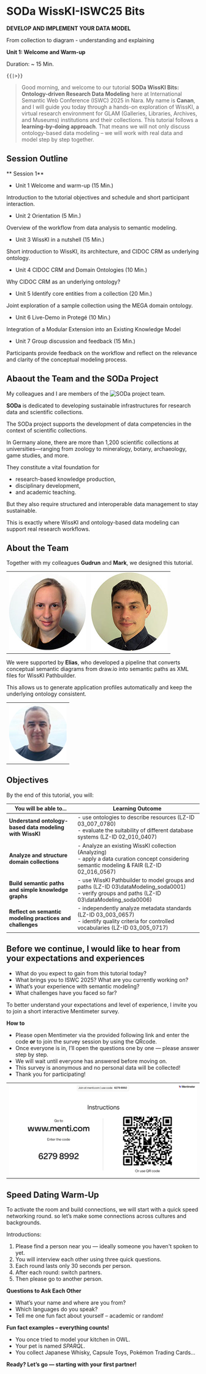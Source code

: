 <!--
*titel:
*author:in/urheber:in: 
orcid: 
email: SODa@sammlungen.io
*lizenz: cc by
lizenzlink: https://creativecommons.org/
*persistenter OER link: 
language: 
version:  v1
beschreibung: 
format: SODa WissKI How-to-Tutorial
modultitel: 
modul: Unit 1
einheitstitel: Welcome and warm-up 
eiheit: Einheit 1
lernziel: 

baustein:
zielgruppe: https://zenodo.org/records/15574575
gestaltungsprinzip: 
keywords: ???
erstellungsdatum: 

technische metadaten:
medientyp: text
dateiformat: .md
dauer: 
größe:
software: Web

icon: /assets/SODa-Logo_full.svg

link: https://raw.githubusercontent.com/chastik/WissKI/refs/heads/main/soda.css

-->


# SODa WissKI-ISWC25 Bits

**DEVELOP AND IMPLEMENT YOUR DATA MODEL** 

From collection to diagram - understanding and explaining

**Unit 1: Welcome and Warm-up**

Duration: ~ 15 Min.


    {{|>}}
> Good morning, and welcome to our tutorial **SODa WissKI Bits: Ontology-driven Research Data Modeling** here at International Semantic Web Conference (ISWC) 2025 in Nara. 
My name is **Canan**, and I will guide you today through a hands-on exploration of WissKI, a virtual research environment for GLAM (Galleries, Libraries, Archives, and Museums) institutions and their collections.
This tutorial follows a **learning-by-doing approach**. That means we will not only discuss ontology-based data modeling – we will work with real data and model step by step together.

## Session Outline 

** Session 1**

* Unit 1 Welcome and warm-up (15 Min.)

Introduction to the tutorial objectives and schedule and short participant interaction.

* Unit 2 Orientation (5 Min.)

Overview of the workflow from data analysis to semantic modeling.

* Unit 3 WissKI in a nutshell (15 Min.)

Short introduction to WissKI, its architecture, and CIDOC CRM as underlying ontology.

* Unit 4 CIDOC CRM and Domain Ontologies (10 Min.)

Why CIDOC CRM as an underlying ontology?

* Unit 5 Identify core entities from a collection (20 Min.)

Joint exploration of a sample collection using the MEGA domain ontology.

* Unit 6 Live-Demo in Protegé (10 Min.)

Integration of a Modular Extension into an Existing Knowledge Model

* Unit 7 Group discussion and feedback (15 Min.)

Participants provide feedback on the workflow and reflect on the relevance and clarity of the conceptual modeling process.

## Abaout the Team and the SODa Project

My colleagues and I are members of the ![SODa project team](https://sammlungen.io/projekt).

**SODa** is dedicated to developing sustainable infrastructures for research data and scientific collections. 

The SODa project supports the development of data competencies in the context of scientific collections. 

In Germany alone, there are more than 1,200 scientific collections at universities—ranging from zoology to mineralogy, botany, archaeology, game studies, and more. 

They constitute a vital foundation for 
* research-based knowledge production,
* disciplinary development,
* and academic teaching.

But they also require structured and interoperable data management to stay sustainable. 

This is exactly where WissKI and ontology-based data modeling can support real research workflows.

## About the Team

Together with my colleagues **Gudrun** and **Mark**, we designed this tutorial.

<table>
  <tr>
    <td><img src="../assets/schwenk.jpg" alt="WissKI Architektur" width="100%"></td>
    <td><img src="../assets/fichtner.jpg" alt="WissKI Architektur" width="100%"></td>
     </tr>
</table>

We were supported by **Elias**, who developed a pipeline that converts conceptual semantic diagrams from draw.io into semantic paths as XML files for WissKI Pathbuilder.

This allows us to generate application profiles automatically and keep the underlying ontology consistent.

 <table>
  <tr>
    <td><img src="../assets/elias.png" alt="WissKI Architektur" width="100%"></td>
  </tr>
</table>

## Objectives

By the end of this tutorial, you will:  

|     You will be able to...          | Learning Outcome                                                                                                                     |
| ---------------------------------------------------------- | ---------------------------------------------------------------------------------------------------------------------------------------------------------------- |
| **Understand ontology-based data modeling with WissKI**   | - use ontologies to describe resources (LZ-ID 03_007_0780)<br>- evaluate the suitability of different database systems (LZ-ID 02_010_0407) |
| **Analyze and structure domain collections**              | - Analyze an existing WissKI collection (Analyzing)<br>- apply a data curation concept considering semantic modeling & FAIR (LZ-ID 02_016_0567)                  |
| **Build semantic paths and simple knowledge graphs**      | - use WissKI Pathbuilder to model groups and paths (LZ-ID 03\dataModeling_soda0001)<br>- verify groups and paths (LZ-ID 03\dataModeling_soda0006)                |
| **Reflect on semantic modeling practices and challenges** | - independently analyze metadata standards (LZ-ID 03_003_0657)<br>- identify quality criteria for controlled vocabularies (LZ-ID 03_005_0717)                    |


## Before we continue, I would like to hear from your expectations and experiences

* What do you expect to gain from this tutorial today?
* What brings you to ISWC 2025? What are you currently working on?
* What’s your experience with semantic modeling? 
* What challenges have you faced so far?

To better understand your expectations and level of experience, I invite you to join a short interactive Mentimeter survey.

**How to**

* Please open Mentimeter via the provided following link and enter the code **or** to join the survey session by using the QRcode. 
* Once everyone is in, I’ll open the questions one by one — please answer step by step. 
* We will wait until everyone has answered before moving on.
* This survey is anonymous and no personal data will be collected!
* Thank you for participating!

 <table>
    <tr>
      <td><img src="../assets/mentimeter_expectations.png" alt="Mentimeter survey" width="100%"></td>
    </tr>
</table>

## Speed Dating Warm-Up

To activate the room and build connections, we will start with a quick speed networking round. so let’s make some connections across cultures and backgrounds. 

Introductions:

1. Please find a person near you — ideally someone you haven't spoken to yet.
2. You will interview each other using three quick questions.
3. Each round lasts only 30 seconds per person.
4. After each round: switch partners.
5. Then please go to another person.

**Questions to Ask Each Other**

* What’s your name and where are you from?
* Which languages do you speak?
* Tell me one fun fact about yourself – academic or random!

**Fun fact examples – everything counts!**

* You once tried to model your kitchen in OWL.
* Your pet is named *SPARQL*.
* You collect Japanese Whisky, Capsule Toys, Pokémon Trading Cards... 

**Ready? Let’s go — starting with your first partner!**
